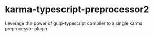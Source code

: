 # karma-typescript-preprocessor2
Leverage the power of gulp-typescript compiler to a single karma preprocessor plugin
